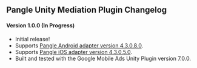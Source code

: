 ## Pangle Unity Mediation Plugin Changelog

#### Version 1.0.0 (In Progress)
- Initial release!
- Supports [Pangle Android adapter version 4.3.0.8.0](https://github.com/googleads/googleads-mobile-android-mediation/blob/master/ThirdPartyAdapters/pangle/CHANGELOG.md#version-43080).
- Supports [Pangle iOS adapter version 4.3.0.5.0](https://github.com/googleads/googleads-mobile-ios-mediation/blob/master/adapters/Pangle/CHANGELOG.md#version-43050).
- Built and tested with the Google Mobile Ads Unity Plugin version 7.0.0.
